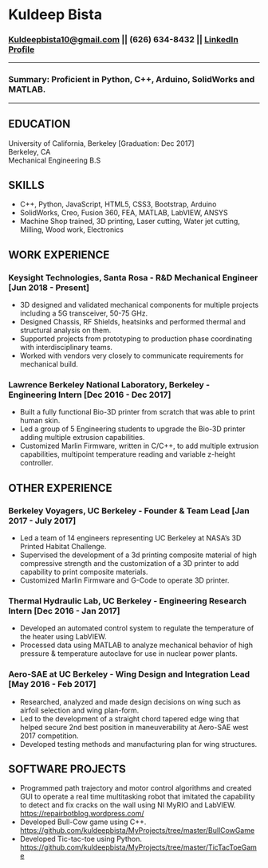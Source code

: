 # Kuldeep Bista
### Kuldeepbista10@gmail.com \|\| (626) 634-8432 \|\| [LinkedIn Profile](https://www.linkedin.com/in/kuldeep-bista/)
***
### Summary: Proficient in Python, C++, Arduino, SolidWorks and MATLAB.
***
## EDUCATION     
University of California, Berkeley \[Graduation\: Dec 2017\]<br>
Berkeley, CA                                                                                                
Mechanical Engineering B.S 
                           
## SKILLS               
*	C++, Python, JavaScript, HTML5, CSS3, Bootstrap, Arduino       
*	SolidWorks, Creo, Fusion 360, FEA, MATLAB, LabVIEW, ANSYS 
*	Machine Shop trained, 3D printing, Laser cutting, Water jet cutting, Milling, Wood work, Electronics 

## WORK EXPERIENCE
### Keysight Technologies, Santa Rosa \- R&D Mechanical Engineer \[Jun 2018 \- Present\]
*	3D designed and validated mechanical components for multiple projects including a 5G transceiver, 50-75 GHz.
*	Designed Chassis, RF Shields, heatsinks and performed thermal and structural analysis on them.
*	Supported projects from prototyping to production phase coordinating with interdisciplinary teams. 
*	Worked with vendors very closely to communicate requirements for mechanical build.
### Lawrence Berkeley National Laboratory, Berkeley \- Engineering Intern \[Dec 2016 \- Dec 2017\]
*	Built a fully functional Bio-3D printer from scratch that was able to print human skin.
*	Led a group of 5 Engineering students to upgrade the Bio-3D printer adding multiple extrusion capabilities.
*	Customized Marlin Firmware, written in C/C++, to add multiple extrusion capabilities, multipoint temperature reading and variable z-height controller. 

## OTHER EXPERIENCE
### Berkeley Voyagers, UC Berkeley \- Founder \& Team Lead \[Jan 2017 \- July 2017\]
*	Led a team of 14 engineers representing UC Berkeley at NASA’s 3D Printed Habitat Challenge.
*	Supervised the development of a 3d printing composite material of high compressive strength and the customization of a 3D printer to add capability to print composite materials.
*	Customized Marlin Firmware and G-Code to operate 3D printer.
### Thermal Hydraulic Lab, UC Berkeley \- Engineering Research Intern \[Dec 2016 \- Jan 2017\]
*	Developed an automated control system to regulate the temperature of the heater using LabVIEW.
*	Processed data using MATLAB to analyze mechanical behavior of high pressure & temperature autoclave for use in nuclear power plants.
### Aero\-SAE at UC Berkeley \- Wing Design and Integration Lead \[May 2016 \- Feb 2017\]
*	Researched, analyzed and made design decisions on wing such as airfoil selection and wing plan\-form.
*	Led to the development of a straight chord tapered edge wing that helped secure 2nd best position in maneuverability at Aero\-SAE west 2017 competition.
*	Developed testing methods and manufacturing plan for wing structures.

## SOFTWARE PROJECTS
*	Programmed path trajectory and motor control algorithms and created GUI to operate a real time multitasking robot that imitated the capability to detect and fix cracks on the wall using NI MyRIO and LabVIEW. https://repairbotblog.wordpress.com/
*	Developed Bull-Cow game using C++. https://github.com/kuldeepbista/MyProjects/tree/master/BullCowGame
*	Developed Tic-tac-toe using Python. https://github.com/kuldeepbista/MyProjects/tree/master/TicTacToeGame
